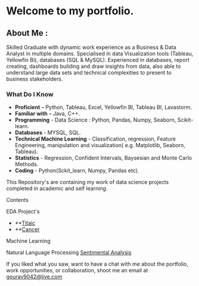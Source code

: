 # Welcome to my portfolio.

## About Me : 
Skilled Graduate with dynamic work experience as a Business & Data Analyst  in multiple domains. Specialised in data Visualization tools (Tableau,                                 Yellowfin Bi), databases (SQL & MySQL). Experienced in databases, report creating, dashboards building and draw insights from data, also able to understand                         large data sets and technical complexities to present to business stakeholders. 

### What Do I Know
- **Proficient** – Python, Tableau, Excel, Yellowfin BI, Tableau BI, Lavastorm.
- **Familiar with** – Java, C++.
- **Programming** - Data Science : Python, Pandas, Numpy, Seaborn, Scikit-learn.
- **Databases** - MYSQL, SQL.
- **Technical Machine Learning** - Classification, regression, Feature Engineering, manipulation and visualization( e.g. Matplotlib, Seaborn, Tableau).
- **Statistics** - Regression, Confident Intervals, Baysesian and Monte Carlo Methods.
- **Coding** - Python(Sckit_learn, Numpy, Pandas etc).


This Repository's are containing my work of data science projects completed in academic and self learning.

Contents

EDA Project's 
- **[Titaic](https://www.kaggle.com/taurusgourav/titanic-train-eda)
- **[Cancer](https://www.kaggle.com/taurusgourav/eda-for-heart-datasets)

Machine Learning

Natural Language Processing
[Sentimental Analysis](https://www.kaggle.com/taurusgourav/sentiment-analysis-on-amazon-foodreview)

If you liked what you saw, want to have a chat with me about the portfolio, work opportunities, or collaboration, shoot me an email at 
<gourav9042@live.com>
